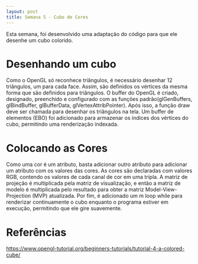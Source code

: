 ```yaml
---
layout: post
title: Semana 5 - Cubo de Cores
---
```


Esta semana, foi desenvolvido uma adaptação do código para que ele desenhe um cubo colorido.

# Desenhando um cubo
Como o OpenGL só reconhece triângulos, é necessário desenhar 12 triângulos, um para cada face. Assim, são definidos os vértices da mesma forma que são definidos para triângulos.
O buffer do OpenGL é criado, designado, preenchido e configurado com as funções padrão(glGenBuffers, glBindBuffer, glBufferData, glVertexAttribPointer). 
Após isso, a função draw deve ser chamada para desenhar os triângulos na tela. Um buffer de elementos (EBO) foi adicionado para armazenar os índices dos vértices do cubo, permitindo uma renderização indexada.

# Colocando as Cores
Como uma cor é um atributo, basta adicionar outro atributo para adicionar um atributo com os valores das cores. As cores são declaradas com valores RGB, contendo os valores de cada canal de cor em uma tripla.
A matriz de projeção é multiplicada pela matriz de visualização, e então a matriz de modelo é multiplicada pelo resultado para obter a matriz Model-View-Projection (MVP) atualizada. Por fim, é adicionado um
m loop while para renderizar continuamente o cubo enquanto o programa estiver em execução, permitindo que ele gire suavemente.

# Referências
https://www.opengl-tutorial.org/beginners-tutorials/tutorial-4-a-colored-cube/
